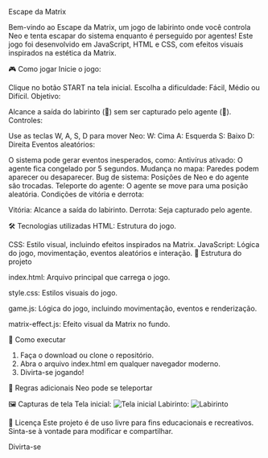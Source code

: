Escape da Matrix

Bem-vindo ao Escape da Matrix, um jogo de labirinto onde você controla Neo e tenta escapar do sistema enquanto é perseguido por agentes! Este jogo foi desenvolvido em JavaScript, HTML e CSS, com efeitos visuais inspirados na estética da Matrix.

🎮 Como jogar
Inicie o jogo:

Clique no botão START na tela inicial.
Escolha a dificuldade: Fácil, Médio ou Difícil.
Objetivo:

Alcance a saída do labirinto (🚪) sem ser capturado pelo agente (👔).
Controles:

Use as teclas W, A, S, D para mover Neo:
W: Cima
A: Esquerda
S: Baixo
D: Direita
Eventos aleatórios:

O sistema pode gerar eventos inesperados, como:
Antivírus ativado: O agente fica congelado por 5 segundos.
Mudança no mapa: Paredes podem aparecer ou desaparecer.
Bug de sistema: Posições de Neo e do agente são trocadas.
Teleporte do agente: O agente se move para uma posição aleatória.
Condições de vitória e derrota:

Vitória: Alcance a saída do labirinto.
Derrota: Seja capturado pelo agente.

🛠️ Tecnologias utilizadas
HTML: Estrutura do jogo.

CSS: Estilo visual, incluindo efeitos inspirados na Matrix.
JavaScript: Lógica do jogo, movimentação, eventos aleatórios e interação.
📂 Estrutura do projeto

index.html: Arquivo principal que carrega o jogo.

style.css: Estilos visuais do jogo.

game.js: Lógica do jogo, incluindo movimentação, eventos e renderização.

matrix-effect.js: Efeito visual da Matrix no fundo.

🚀 Como executar

1. Faça o download ou clone o repositório.
2. Abra o arquivo index.html em qualquer navegador moderno.
3. Divirta-se jogando!

📖 Regras adicionais
Neo pode se teleportar


🖼️ Capturas de tela
Tela inicial:
<img alt="Tela inicial" src="https://via.placeholder.com/600x300?text=Tela+Inicial">
Labirinto:
<img alt="Labirinto" src="https://via.placeholder.com/600x300?text=Labirinto">

📝 Licença
Este projeto é de uso livre para fins educacionais e recreativos. Sinta-se à vontade para modificar e compartilhar.

Divirta-se 